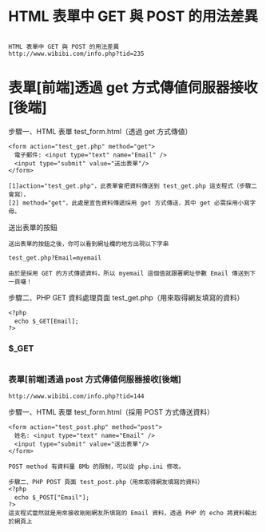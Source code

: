 # HTML 表單中 GET 與 POST 的用法差異
```

```

```
HTML 表單中 GET 與 POST 的用法差異
http://www.wibibi.com/info.php?tid=235
```

# 表單[前端]透過 get 方式傳値伺服器接收[後端]

步驟一、HTML 表單 test_form.html（透過 get 方式傳値）
```
<form action="test_get.php" method="get">
　電子郵件: <input type="text" name="Email" />
　<input type="submit" value="送出表單"/>
</form>
```
```
[1]action="test_get.php"，此表單會把資料傳送到 test_get.php 這支程式（步驟二會寫），
[2] method="get"，此處是宣告資料傳遞採用 get 方式傳送，其中 get 必需採用小寫字母。
```

送出表單的按鈕
```
送出表單的按鈕之後，你可以看到網址欄的地方出現以下字串

test_get.php?Email=myemail

由於是採用 GET 的方式傳遞資料，所以 myemail 這個值就跟著網址參數 Email 傳送到下一頁囉！
```
步驟二、PHP GET 資料處理頁面 test_get.php（用來取得網友填寫的資料）
```
<?php
　echo $_GET[Email];
?>
```

### $_GET
```

```

### 表單[前端]透過 post 方式傳値伺服器接收[後端]
```
http://www.wibibi.com/info.php?tid=144
```
步驟一、HTML 表單 test_form.html（採用 POST 方式傳送資料）
```
<form action="test_post.php" method="post">
　姓名: <input type="text" name="Email" />
　<input type="submit" value="送出表單"/>
</form>
```



```
POST method 有資料量 8Mb 的限制，可以從 php.ini 修改。

步驟二、PHP POST 頁面 test_post.php（用來取得網友填寫的資料）
<?php
　echo $_POST["Email"];
?>
這支程式當然就是用來接收剛剛網友所填寫的 Email 資料，透過 PHP 的 echo 將資料輸出於網頁上
```



